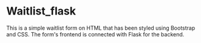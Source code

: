 ﻿# Waitlist_flask
This is a simple waitlist form on HTML that has been styled using Bootstrap and CSS. The form's frontend is connected with Flask for the backend.
